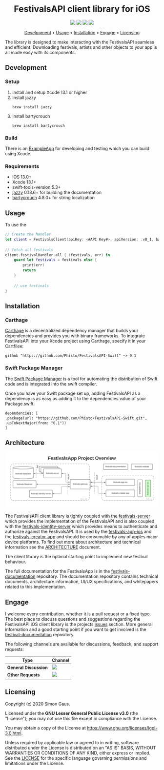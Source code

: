 <h1 align="center">
FestivalsAPI client library for iOS
</h1>

<p align="center">
    <a href="https://github.com/festivals-app/festivals-api-ios/commits/" title="Last Commit"><img src="https://img.shields.io/github/last-commit/festivals-app/festivals-api-ios?style=flat"></a>
    <a href="https://github.com/festivals-app/festivals-api-ios/issues" title="Open Issues"><img src="https://img.shields.io/github/issues/festivals-app/festivals-api-ios?style=flat"></a>
    <a href="https://github.com/Carthage/Carthage" title="License"><img src="https://img.shields.io/badge/Carthage-compatible-4BC51D.svg?style=flat"></a>
    <a href="./LICENSE" title="License"><img src="https://img.shields.io/github/license/festivals-app/festivals-api-ios.svg"></a>
</p>

<p align="center">
  <a href="#development">Development</a> •
  <a href="#usage">Usage</a> •
  <a href="#installation">Installation</a> •
  <a href="#engage">Engage</a> •
  <a href="#licensing">Licensing</a>
</p>

The library is designed to make interacting with the FestivalsAPI seamless and efficient. Downloading festivals, artists and other objects to your app is all made easy with its components.

## Development

### Setup

1. Install and setup Xcode 13.1 or higher
2. Install jazzy
   ```console
   brew install jazzy
   ```
3. Install bartycrouch
   ```console
   brew install bartycrouch
   ```
   
### Build
    
There is an [ExampleApp](https://github.com/Festivals-App/festivals-api-ios/blob/main/ExampleApp) for developing and testing which you can build using Xcode.
    
### Requirements

-  iOS 13.0+
-  Xcode 13.1+
-  swift-tools-version:5.3+
-  [jazzy](https://github.com/realm/jazzy) 0.13.6+ for building the documentation
-  [bartycrouch](https://github.com/Flinesoft/BartyCrouch) 4.8.0+ for string localization

## Usage

To use the 

```swift
// Create the handler
let client = FestivalsClient(apiKey: <#API Key#>, apiVersion: .v0_1, baseURL: <#API URL#>)

// fetch all festivals
client.festivalHandler.all { (festivals, err) in
    guard let festivals = festivals else {
        print(err)
        return
    }
    
    // use festivals
}
```

## Installation

### Carthage

[Carthage](https://github.com/Carthage/Carthage) is a decentralized dependency manager that builds your dependencies and provides you with binary frameworks. To integrate FestivalsAPI into your Xcode project using Carthage, specify it in your Cartfilee:

```ogdl
github "https://github.com/Phisto/FestivalsAPI-Swift" ~> 0.1
```

### Swift Package Manager

The [Swift Package Manager](https://swift.org/package-manager/) is a tool for automating the distribution of Swift code and is integrated into the swift compiler.

Once you have your Swift package set up, adding FestivalsAPI as a dependency is as easy as adding it to the dependencies value of your Package.swift.

```ogdl
dependencies: [
.package(url: "https://github.com/Phisto/FestivalsAPI-Swift.git", .upToNextMajor(from: "0.1"))
]
```

## Architecture

![Figure 1: Architecture Overview Highlighted](https://github.com/Festivals-App/festivals-documentation/blob/main/images/architecture/overview_api_ios.png "Figure 1: Architecture Overview Highlighted")

The FestivalsAPI client library is tightly coupled with the [festivals-server](https://github.com/Festivals-App/festivals-server) which provides the implementation of the FestivalsAPI and is also coupled with the [festivals-identity-server](https://github.com/Festivals-App/festivals-identity-server) which provides means to authenticate and authorize against the FestivalsAPI. It is used by the [festivals-app-ios](https://github.com/Festivals-App/festivals-app-ios) and the [festivals-creator-app](https://github.com/Festivals-App/festivals-creator-app) and should be consumable by any of apples major device platforms. To find out more about architecture and technical information see the [ARCHITECTURE](./ARCHITECTURE.md) document.

The client library is the optimal starting point to implement new festival behaviour.

The full documentation for the FestivalsApp is in the [festivals-documentation](https://github.com/festivals-app/festivals-documentation) repository. The documentation repository contains technical documents, architecture information, UI/UX specifications, and whitepapers related to this implementation.

## Engage

I welcome every contribution, whether it is a pull request or a fixed typo. The best place to discuss questions and suggestions regarding the FestivalsAPI iOS client library is the projects [issues](https://github.com/Festivals-App/festivals-api-ios/issues) section. More general information and a good starting point if you want to get involved is the [festival-documentation](https://github.com/Festivals-App/festivals-documentation) repository.

The following channels are available for discussions, feedback, and support requests:

| Type                     | Channel                                                |
| ------------------------ | ------------------------------------------------------ |
| **General Discussion**   | <a href="https://github.com/festivals-app/festivals-documentation/issues/new/choose" title="General Discussion"><img src="https://img.shields.io/github/issues/festivals-app/festivals-documentation/question.svg?style=flat-square"></a> </a>   |
| **Other Requests**    | <a href="mailto:simon.cay.gaus@gmail.com" title="Email me"><img src="https://img.shields.io/badge/email-Simon-green?logo=mail.ru&style=flat-square&logoColor=white"></a>   |

## Licensing

Copyright (c) 2020 Simon Gaus.

Licensed under the **GNU Lesser General Public License v3.0** (the "License"); you may not use this file except in compliance with the License.

You may obtain a copy of the License at https://www.gnu.org/licenses/lgpl-3.0.html.

Unless required by applicable law or agreed to in writing, software distributed under the License is distributed on an "AS IS" BASIS, WITHOUT WARRANTIES OR CONDITIONS OF ANY KIND, either express or implied. See the [LICENSE](./LICENSE) for the specific language governing permissions and limitations under the License.
